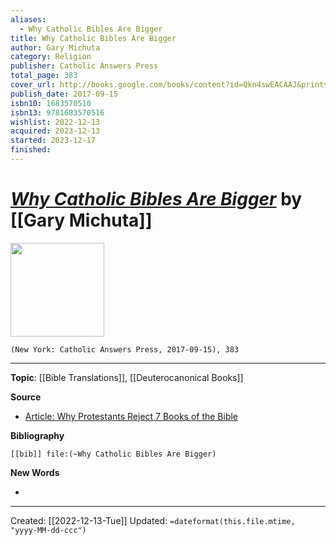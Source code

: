```yaml
---
aliases:
  - Why Catholic Bibles Are Bigger
title: Why Catholic Bibles Are Bigger
author: Gary Michuta
category: Religion
publisher: Catholic Answers Press
total_page: 383
cover_url: http://books.google.com/books/content?id=Qkn4swEACAAJ&printsec=frontcover&img=1&zoom=1&source=gbs_api
publish_date: 2017-09-15
isbn10: 1683570510
isbn13: 9781683570516
wishlist: 2022-12-13
acquired: 2023-12-13
started: 2023-12-17
finished:
---
```

# *[Why Catholic Bibles Are Bigger]()* by [[Gary Michuta]]

<img src="http://books.google.com/books/content?id=Qkn4swEACAAJ&printsec=frontcover&img=1&zoom=1&source=gbs_api" width=150>

`(New York: Catholic Answers Press, 2017-09-15), 383`

--- 
**Topic**: [[Bible Translations]], [[Deuterocanonical Books]]

**Source**
- [Article: Why Protestants Reject 7 Books of the Bible](https://catholicconvert.com/why-protestants-reject-7-books-of-the-bible-the-short-answer/)


**Bibliography**

```query
[[bib]] file:(~Why Catholic Bibles Are Bigger)
```
 

**New Words**

- 

---
Created: [[2022-12-13-Tue]]
Updated: `=dateformat(this.file.mtime, "yyyy-MM-dd-ccc")`
